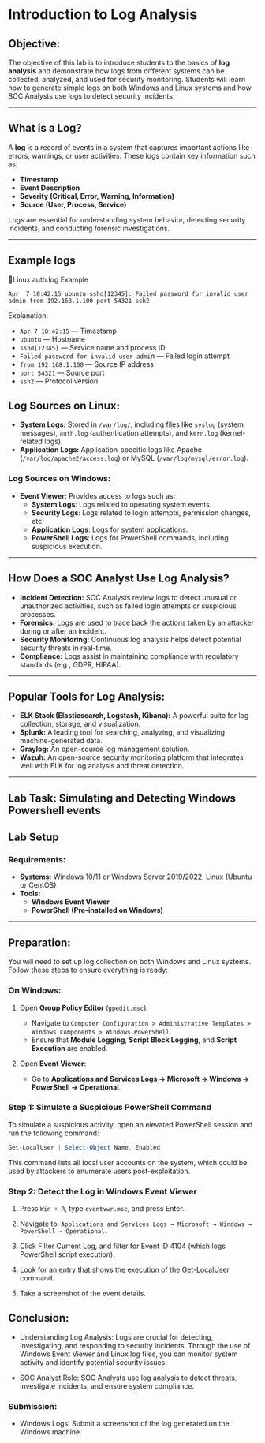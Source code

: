 # **Introduction to Log Analysis**

## **Objective:**
The objective of this lab is to introduce students to the basics of **log analysis** and demonstrate how logs from different systems can be collected, analyzed, and used for security monitoring. Students will learn how to generate simple logs on both Windows and Linux systems and how SOC Analysts use logs to detect security incidents.

---
## **What is a Log?**
A **log** is a record of events in a system that captures important actions like errors, warnings, or user activities. These logs contain key information such as:
- **Timestamp**
- **Event Description**
- **Severity (Critical, Error, Warning, Information)**
- **Source (User, Process, Service)**

Logs are essential for understanding system behavior, detecting security incidents, and conducting forensic investigations.

---
## **Example logs**

🐧Linux auth.log Example
```
Apr  7 10:42:15 ubuntu sshd[12345]: Failed password for invalid user admin from 192.168.1.100 port 54321 ssh2
```
Explanation:
- `Apr 7 10:42:15` — Timestamp
- `ubuntu` — Hostname
- `sshd[12345]` — Service name and process ID
- `Failed password for invalid user admi`n — Failed login attempt
- `from 192.168.1.100` — Source IP address
- `port 54321` — Source port
- `ssh2` — Protocol version



## **Log Sources on Linux:**
- **System Logs:** Stored in `/var/log/`, including files like `syslog` (system messages), `auth.log` (authentication attempts), and `kern.log` (kernel-related logs).
- **Application Logs:** Application-specific logs like Apache (`/var/log/apache2/access.log`) or MySQL (`/var/log/mysql/error.log`).

### **Log Sources on Windows:**
- **Event Viewer:** Provides access to logs such as:
  - **System Logs**: Logs related to operating system events.
  - **Security Logs**: Logs related to login attempts, permission changes, etc.
  - **Application Logs**: Logs for system applications.
  - **PowerShell Logs**: Logs for PowerShell commands, including suspicious execution.

---

## **How Does a SOC Analyst Use Log Analysis?**
- **Incident Detection:** SOC Analysts review logs to detect unusual or unauthorized activities, such as failed login attempts or suspicious processes.
- **Forensics:** Logs are used to trace back the actions taken by an attacker during or after an incident.
- **Security Monitoring:** Continuous log analysis helps detect potential security threats in real-time.
- **Compliance:** Logs assist in maintaining compliance with regulatory standards (e.g., GDPR, HIPAA).

---

## **Popular Tools for Log Analysis:**
- **ELK Stack (Elasticsearch, Logstash, Kibana):** A powerful suite for log collection, storage, and visualization.
- **Splunk:** A leading tool for searching, analyzing, and visualizing machine-generated data.
- **Graylog:** An open-source log management solution.
- **Wazuh:** An open-source security monitoring platform that integrates well with ELK for log analysis and threat detection.

---

## **Lab Task: Simulating and Detecting Windows Powershell events**

## **Lab Setup**
### **Requirements:**
- **Systems:** Windows 10/11 or Windows Server 2019/2022, Linux (Ubuntu or CentOS)
- **Tools:**
  - **Windows Event Viewer**
  - **PowerShell (Pre-installed on Windows)**

---

## **Preparation:**
You will need to set up log collection on both Windows and Linux systems. Follow these steps to ensure everything is ready:

### **On Windows:**
1. Open **Group Policy Editor** (`gpedit.msc`):
   - Navigate to `Computer Configuration > Administrative Templates > Windows Components > Windows PowerShell`.
   - Ensure that **Module Logging**, **Script Block Logging**, and **Script Execution** are enabled.

2. Open **Event Viewer**:
   - Go to **Applications and Services Logs → Microsoft → Windows → PowerShell → Operational**.



### **Step 1: Simulate a Suspicious PowerShell Command**
To simulate a suspicious activity, open an elevated PowerShell session and run the following command:

```powershell
Get-LocalUser | Select-Object Name, Enabled
```
This command lists all local user accounts on the system, which could be used by attackers to enumerate users post-exploitation.

### **Step 2: Detect the Log in Windows Event Viewer**
1. Press `Win + R`, type `eventvwr.msc`, and press Enter.

2. Navigate to:
   `Applications and Services Logs → Microsoft → Windows → PowerShell → Operational.`

3. Click Filter Current Log, and filter for Event ID 4104 (which logs PowerShell script execution).

4. Look for an entry that shows the execution of the Get-LocalUser command.

5. Take a screenshot of the event details.


## Conclusion:
- Understanding Log Analysis: Logs are crucial for detecting, investigating, and responding to security incidents. Through the use of Windows Event Viewer and Linux log files, you can monitor system activity and identify potential security issues.

- SOC Analyst Role: SOC Analysts use log analysis to detect threats, investigate incidents, and ensure system compliance.

### Submission:
- Windows Logs: Submit a screenshot of the log generated on the Windows machine.
